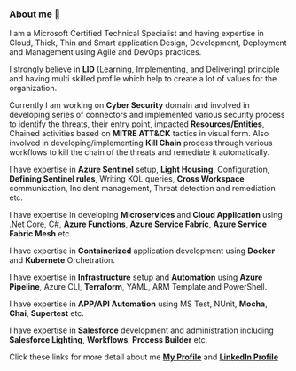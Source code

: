 ### About me 👋
I am a Microsoft Certified Technical Specialist and having expertise in Cloud, Thick, Thin and Smart application Design, Development, Deployment and Management using Agile and DevOps practices. 

I strongly believe in <b>LID</b> (Learning, Implementing, and Delivering) principle and having multi skilled profile which help to create a lot of values for the organization.

Currently I am working on <b>Cyber Security</b> domain and involved in developing series of connectors and implemented various security process to identify the threats, their entry point, impacted <b>Resources/Entities</b>, Chained activities based on <b>MITRE ATT&CK</b> tactics in visual form. Also involved in developing/implementing <b>Kill Chain</b> process through various workflows to kill the chain of the threats and remediate it automatically.

I have expertise in <b>Azure Sentinel</b> setup, <b>Light Housing</b>, Configuration, <b>Defining Sentinel rules</b>, Writing KQL queries, <b>Cross Workspace</b> communication, Incident management, Threat detection and remediation etc.

I have expertise in developing <b>Microservices</b> and <b>Cloud Application</b> using .Net Core, C#, <b>Azure Functions</b>, <b>Azure Service Fabric</b>, <b>Azure Service Fabric Mesh</b> etc. 

I have expertise in <b>Containerized</b> application development using <b>Docker</b> and <b>Kubernete</b> Orchetration.

I have expertise in <b>Infrastructure</b> setup and <b>Automation</b> using <b>Azure Pipeline</b>, Azure CLI, <b>Terraform</b>, YAML, ARM Template and PowerShell.

I have expertise in <b>APP/API Automation</b> using MS Test, NUnit, <b>Mocha</b>, <b>Chai</b>, <b>Supertest</b> etc. 

I have expertise in <b>Salesforce</b> development and administration including <b>Salesforce Lighting</b>, <b>Workflows</b>, <b>Process Builder</b> etc. 

Click these links for more detail about me <a href="https://www.amalayverma.com/p/myprofile.html" target="_blank"><b>My Profile</b></a> and <a href="https://www.linkedin.com/in/amalayverma/" target="_blank"><b>LinkedIn Profile</b></a>


<!--
**amalay/amalay** is a ✨ _special_ ✨ repository because its `README.md` (this file) appears on your GitHub profile.

Here are some ideas to get you started:

- 🔭 I’m currently working on ...
- 🌱 I’m currently learning ...
- 👯 I’m looking to collaborate on ...
- 🤔 I’m looking for help with ...
- 💬 Ask me about ...
- 📫 How to reach me: ...
- 😄 Pronouns: ...
- ⚡ Fun fact: ...
-->
